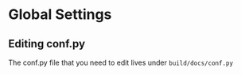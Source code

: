 # Global Settings

## Editing conf.py

The conf.py file that you need to edit lives under `build/docs/conf.py`
